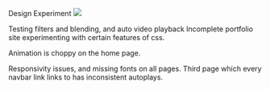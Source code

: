 Design Experiment
<img src="https://i.imgur.com/C6D0Cob.jpg">

Testing filters and blending, and auto video playback
Incomplete portfolio site experimenting with certain features of css.

Animation is choppy on the home page.

Responsivity issues, and missing fonts on all pages.
Third page which every navbar link links to has inconsistent autoplays. 
